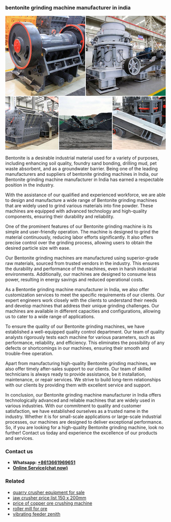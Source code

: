 <h3>bentonite grinding machine manufacturer in india</h3><img src='1702952934.jpg' alt=''><p>Bentonite is a desirable industrial material used for a variety of purposes, including enhancing soil quality, foundry sand bonding, drilling mud, pet waste absorbent, and as a groundwater barrier. Being one of the leading manufacturers and suppliers of bentonite grinding machines in India, our Bentonite grinding machine manufacturer in India has earned a respectable position in the industry.</p><p>With the assistance of our qualified and experienced workforce, we are able to design and manufacture a wide range of Bentonite grinding machines that are widely used to grind various materials into fine powder. These machines are equipped with advanced technology and high-quality components, ensuring their durability and reliability.</p><p>One of the prominent features of our Bentonite grinding machine is its simple and user-friendly operation. The machine is designed to grind the material continuously, reducing labor efforts significantly. It also offers precise control over the grinding process, allowing users to obtain the desired particle size with ease.</p><p>Our Bentonite grinding machines are manufactured using superior-grade raw materials, sourced from trusted vendors in the industry. This ensures the durability and performance of the machines, even in harsh industrial environments. Additionally, our machines are designed to consume less power, resulting in energy savings and reduced operational costs.</p><p>As a Bentontie grinding machine manufacturer in India, we also offer customization services to meet the specific requirements of our clients. Our expert engineers work closely with the clients to understand their needs and develop machines that address their unique grinding challenges. Our machines are available in different capacities and configurations, allowing us to cater to a wide range of applications.</p><p>To ensure the quality of our Bentonite grinding machines, we have established a well-equipped quality control department. Our team of quality analysts rigorously tests each machine for various parameters, such as performance, reliability, and efficiency. This eliminates the possibility of any defects or shortcomings in our machines, ensuring their smooth and trouble-free operation.</p><p>Apart from manufacturing high-quality Bentonite grinding machines, we also offer timely after-sales support to our clients. Our team of skilled technicians is always ready to provide assistance, be it installation, maintenance, or repair services. We strive to build long-term relationships with our clients by providing them with excellent service and support.</p><p>In conclusion, our Bentonite grinding machine manufacturer in India offers technologically advanced and reliable machines that are widely used in various industries. With our commitment to quality and customer satisfaction, we have established ourselves as a trusted name in the industry. Whether it is for small-scale applications or large-scale industrial processes, our machines are designed to deliver exceptional performance. So, if you are looking for a high-quality Bentonite grinding machine, look no further! Contact us today and experience the excellence of our products and services.</p><h3>Contact us</h3><ul><li><strong>Whatsapp:&nbsp;<a href="https://wa.me/8613661969651">+8613661969651</a></strong></li><li><a href="https://swt.shibang-china.com/?git&amp;zhl&amp;bentonite grinding machine manufacturer in india"><strong>Online Service(chat now)</strong></a></li></ul><h3>Related</h3><ul><li><a href='quarry crusher equipment for sale.md'>quarry crusher equipment for sale</a></li><li><a href='jaw crusher price list 150 x 200mm.md'>jaw crusher price list 150 x 200mm</a></li><li><a href='price of copper ore crushing machine.md'>price of copper ore crushing machine</a></li><li><a href='roller mill for ore.md'>roller mill for ore</a></li><li><a href='vibrating feeder zenith.md'>vibrating feeder zenith</a></li></ul>